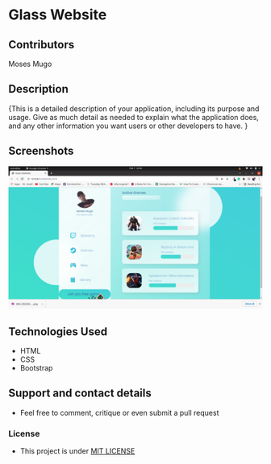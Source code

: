 # Glass Website
## Contributors
Moses Mugo
## Description
{This is a detailed description of your application, including its purpose and usage.  Give as much detail as needed to explain what the application does, and any other information you want users or other developers to have. }

## Screenshots
![Getting Startted](assets/images/home.png)

## Technologies Used
 * HTML
 * CSS
 * Bootstrap
## Support and contact details
* Feel free to comment, critique or even submit a pull request
### License
* This project is under [MIT LICENSE](LICENSE)